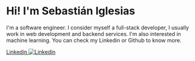 # Hi! I'm Sebastián Iglesias

I'm a software engineer. I consider myself a full-stack developer, I usually work in web development and backend services. I'm also interested in machine learning. You can check my Linkedin or Github to know more.

[Linkedin ![Linkedin](https://i.stack.imgur.com/gVE0j.png)](https://www.linkedin.com/in/sebiglesias)
